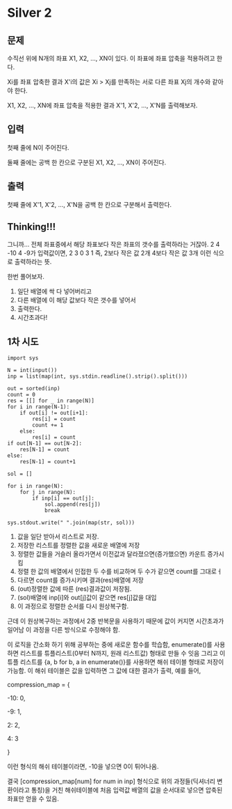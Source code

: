 # Silver 2

## 문제
수직선 위에 N개의 좌표 X1, X2, ..., XN이 있다. 이 좌표에 좌표 압축을 적용하려고 한다.

Xi를 좌표 압축한 결과 X'i의 값은 Xi > Xj를 만족하는 서로 다른 좌표 Xj의 개수와 같아야 한다.

X1, X2, ..., XN에 좌표 압축을 적용한 결과 X'1, X'2, ..., X'N를 출력해보자.

## 입력
첫째 줄에 N이 주어진다.

둘째 줄에는 공백 한 칸으로 구분된 X1, X2, ..., XN이 주어진다.

## 출력
첫째 줄에 X'1, X'2, ..., X'N을 공백 한 칸으로 구분해서 출력한다.

## Thinking!!!
그니까... 전체 좌표중에서 해당 좌표보다 작은 좌표의 갯수를 출력하라는 거잖아.
2 4 -10 4 -9가 입력값이면, 2 3 0 3 1
즉, 2보다 작은 값 2개 4보다 작은 값 3개 이런 식으로 출력하라는 뜻.

한번 풀어보자.
1. 일단 배열에 싹 다 넣어버리고
2. 다른 배열에 이 해당 값보다 작은 갯수를 넣어서
3. 출력한다.
4. 시간초과다!

## 1차 시도

    import sys

    N = int(input())
    inp = list(map(int, sys.stdin.readline().strip().split()))
    
    out = sorted(inp)
    count = 0
    res = [[] for _ in range(N)]
    for i in range(N-1):
        if out[i] != out[i+1]:
            res[i] = count
            count += 1
        else:
            res[i] = count
    if out[N-1] == out[N-2]:
        res[N-1] = count
    else:
        res[N-1] = count+1
    
    sol = []
    
    for i in range(N):
        for j in range(N):
            if inp[i] == out[j]:
                sol.append(res[j])
                break
    
    sys.stdout.write(" ".join(map(str, sol)))

1. 값을 일단 받아서 리스트로 저장.
2. 저장한 리스트를 정렬한 값을 새로운 배열에 저장
3. 정렬한 값들을 거슬러 올라가면서 이전값과 달라졌으면(증가했으면) 카운트 증가시킴
4. 정렬 한 값의 배열에서 인접한 두 수를 비교하며 두 수가 같으면 count를 그대로ㅓ
5. 다르면 count를 증가시키며 결과(res)배열에 저장
6. (out)정렬한 값에 따른 (res)결과값이 저장됨.
7. (sol)배열에 inp[i]와 out[j]값이 같으면 res[j]값을 대입
8. 이 과정으로 정렬한 순서를 다시 원상복구함.

근데 이 원상복구하는 과정에서 2중 반복문을 사용하기 때문에 값이 커지면 시간초과가 일어남
이 과정을 다른 방식으로 수정해야 함.

이 로직을 간소화 하기 위해 공부하는 중에 새로운 함수를 학습함,
enumerate()를 사용하면 리스트를 튜플리스트(0부터 N까지, 원래 리스트값) 형태로 만들 수 잇음
그리고 이 튜플 리스트를 {a, b for b, a in enumerate()}를 사용하면 해쉬 테이블 형태로 저장이 가능함.
이 해쉬 테이블은 값을 입력하면 그 값에 대한 결과가 출력,
예를 들어, 

compression_map = {

-10: 0,

-9: 1,

2: 2,

4: 3

}

이런 형식의 해쉬 테이블이라면, -10을 넣으면 0이 튀어나옴.

결국 [compression_map[num] for num in inp] 형식으로
위의 과정들(딕셔너리 변환이라고 통칭)을 거친 해쉬테이블에 처음 입력값 배열의 값을 순서대로 넣으면
압축된 좌표만 얻을 수 있음.